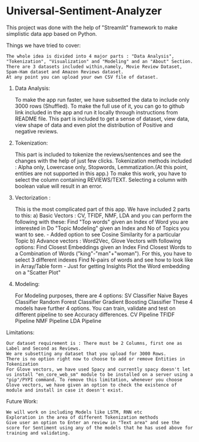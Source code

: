 # Universal-Sentiment-Analyzer

This project was done with the help of "Streamlit" framework to make simplistic data app based on Python.

Things we have tried to cover:

    The whole idea is divided into 4 major parts : "Data Analysis", "Tokenization", "Visualization" and "Modeling" and an "About" Section.
    There are 3 datasets included within,namely, Movie Review Dataset, Spam-Ham dataset and Amazon Reviews dataset. 
    At any point you can upload your own CSV file of dataset.

1. Data Analysis:

    To make the app run faster, we have subsetted the data to include only 3000 rows (Shuffled).
    To make the full use of it, you can go to github link included in the app and run it locally through instructions from README file.
    This part is included to get a sense of dataset, view data, view shape of data and even plot the distribution of Positive and negative reviews.

2. Tokenization:

    This part is included to tokenize the reviews/sentences and see the changes with the help of just few clicks.
    Tokenization methods included : Alpha only, Lowercase only, Stopwords, Lemmatization.(At this point, entities are not supported in this app.)
    To make this work, you have to select the column containing REVIEWS/TEXT. Selecting a column with boolean value will result in an error.

3. Vectorization :

    This is the most complicated part of this app.
    We have included 2 parts to this: 
        a) Basic Vectors : CV, TFIDF, NMF, LDA and you can perform the following with these:
            Find "Top words" given an Index of Word you are interested in
            Do "Topic Modeling" given an Index and No of Topics you want to see. - Added option to see Cosine Similarity for a particular Topic
        b) Advance vectors : Word2Vec, Glove Vectors with following options:
            Find Closest Embeddings given an Index
            Find Closest Words to a Combination of Words ("king"-"man"+"woman"). For this, you have to select 3 different indexes
            Find N-pairs of words and see how to look like in Array/Table form - Just for getting Insights
            Plot the Word embedding on a "Scatter Plot"

4. Modeling: 

    For Modeling purposes, there are 4 options:
        SV Classifier
        Naive Bayes Classifier
        Random Forest Classifier
        Gradient Boosting Classifier
    These 4 models have further 4 options. You can train, validate and test on different pipeline to see Accuracy differences.
        CV Pipeline
        TFIDF Pipeline
        NMF Pipeline
        LDA Pipeline

Limitations:

    Our dataset requirement is : There must be 2 Columns, first one as Label and Second as Reviews. 
    We are subsetting any dataset that you upload for 3000 Rows.
    There is no option right now to choose to add or remove Entities in Tokenization
    For Glove vectors, we have used Spacy and currently spacy doesn't let us install "en_core_web_sm" module to be installed on a server using a "pip"/PYPI command. To remove this limitation, whenever you choose Glove vectors, we have given an option to check the existence of module and install in case it doesn't exist.

Future Work:

    We will work on including Models like LSTM, RNN etc
    Exploration in the area of different Tokenization methods
    Give user an option to Enter an review in "Text area" and see the score for Sentiment using any of the models that he has used above for training and validating.
